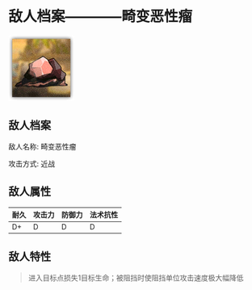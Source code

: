 # 敌人档案————畸变恶性瘤

![畸变恶性瘤](./eneIcons/畸变恶性瘤.png)

## 敌人档案

敌人名称: 畸变恶性瘤

攻击方式: 近战

## 敌人属性

| 耐久      | 攻击力  | 防御力 | 法术抗性 |
|---------|------|-----|------|
| D+ | D | D | D |

## 敌人特性
> 进入目标点损失1目标生命；被阻挡时使阻挡单位攻击速度极大幅降低
